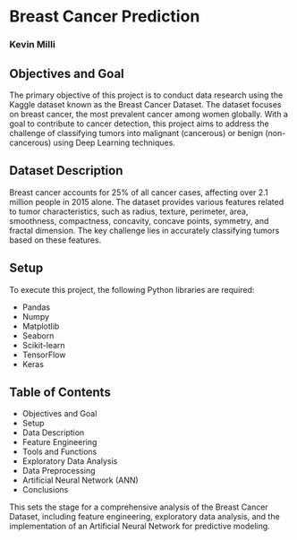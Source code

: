# Breast Cancer Prediction
### Kevin Milli

## Objectives and Goal
The primary objective of this project is to conduct data research using the Kaggle dataset known as the Breast Cancer Dataset. The dataset focuses on breast cancer, the most prevalent cancer among women globally. With a goal to contribute to cancer detection, this project aims to address the challenge of classifying tumors into malignant (cancerous) or benign (non-cancerous) using Deep Learning techniques.

## Dataset Description
Breast cancer accounts for 25% of all cancer cases, affecting over 2.1 million people in 2015 alone. The dataset provides various features related to tumor characteristics, such as radius, texture, perimeter, area, smoothness, compactness, concavity, concave points, symmetry, and fractal dimension. The key challenge lies in accurately classifying tumors based on these features.

## Setup
To execute this project, the following Python libraries are required:

* Pandas
* Numpy
* Matplotlib
* Seaborn
* Scikit-learn
* TensorFlow
* Keras

## Table of Contents
* Objectives and Goal
* Setup
* Data Description
* Feature Engineering
* Tools and Functions
* Exploratory Data Analysis
* Data Preprocessing
* Artificial Neural Network (ANN)
* Conclusions

This sets the stage for a comprehensive analysis of the Breast Cancer Dataset, including feature engineering, exploratory data analysis, and the implementation of an Artificial Neural Network for predictive modeling.
